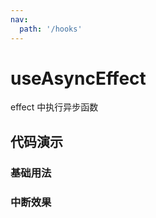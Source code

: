 ```yaml
---
nav:
  path: '/hooks'
---
```


# useAsyncEffect

effect 中执行异步函数

## 代码演示

### 基础用法

<code src="./demo/demo1.tsx"></code>

### 中断效果

<code src="./demo/demo2.tsx"></code>